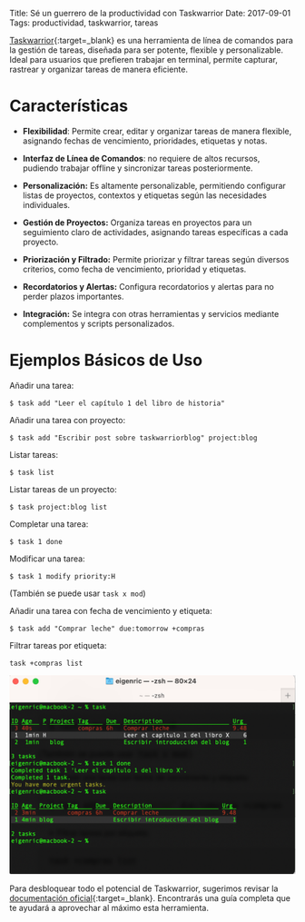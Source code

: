 Title: Sé un guerrero de la productividad con Taskwarrior
Date: 2017-09-01
Tags: productividad, taskwarrior, tareas

[Taskwarrior](https://taskwarrior.org/){:target=_blank} es una herramienta de línea de comandos para la gestión de tareas, diseñada para ser potente, flexible y personalizable. Ideal para usuarios que prefieren trabajar en terminal, permite capturar, rastrear y organizar tareas de manera eficiente.

# Características

- **Flexibilidad**: Permite crear, editar y organizar tareas de manera flexible, asignando fechas de vencimiento, prioridades, etiquetas y notas.

- **Interfaz de Línea de Comandos**: no requiere de altos recursos, pudiendo trabajar offline y sincronizar tareas posteriormente.

- **Personalización:** Es altamente personalizable, permitiendo configurar listas de proyectos, contextos y etiquetas según las necesidades individuales.

- **Gestión de Proyectos:** Organiza tareas en proyectos para un seguimiento claro de actividades, asignando tareas específicas a cada proyecto.

- **Priorización y Filtrado:** Permite priorizar y filtrar tareas según diversos criterios, como fecha de vencimiento, prioridad y etiquetas.

- **Recordatorios y Alertas:** Configura recordatorios y alertas para no perder plazos importantes.

- **Integración:**  Se integra con otras herramientas y servicios mediante complementos y scripts personalizados.

# Ejemplos Básicos de Uso

Añadir una tarea:

```shell
$ task add "Leer el capítulo 1 del libro de historia"
```

Añadir una tarea con proyecto:

```shell
$ task add "Escribir post sobre taskwarriorblog" project:blog
```

Listar tareas:

```shell
$ task list
```

Listar tareas de un proyecto:

```shell
$ task project:blog list
```

Completar una tarea:

```shell
$ task 1 done
```

Modificar una tarea:

```shell
$ task 1 modify priority:H
```

(También se puede usar `task x mod`)

Añadir una tarea con fecha de vencimiento y etiqueta:

```shell
$ task add "Comprar leche" due:tomorrow +compras
```

Filtrar tareas por etiqueta:

```shell
task +compras list
```

![Taskwarrior](/images/taskwarrior.png)

Para desbloquear todo el potencial de Taskwarrior, sugerimos revisar la
[documentación oficial](https://taskwarrior.org/docs/){:target=_blank}. Encontrarás una guía completa que te ayudará a aprovechar al máximo esta herramienta.